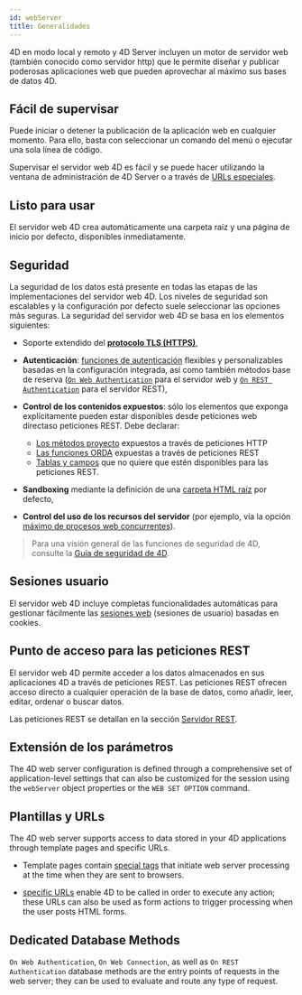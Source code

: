 ```yaml
---
id: webServer
title: Generalidades
---
```


4D en modo local y remoto y 4D Server incluyen un motor de servidor web (también conocido como servidor http) que le permite diseñar y publicar poderosas aplicaciones web que pueden aprovechar al máximo sus bases de datos 4D.

## Fácil de supervisar

Puede iniciar o detener la publicación de la aplicación web en cualquier momento. Para ello, basta con seleccionar un comando del menú o ejecutar una sola línea de código.

Supervisar el servidor web 4D es fácil y se puede hacer utilizando la ventana de administración de 4D Server o a través de [ URLs especiales](webServerAdmin.md#administration-urls).

## Listo para usar

El servidor web 4D crea automáticamente una carpeta raíz y una página de inicio por defecto, disponibles inmediatamente.

## Seguridad

La seguridad de los datos está presente en todas las etapas de las implementaciones del servidor web 4D. Los niveles de seguridad son escalables y la configuración por defecto suele seleccionar las opciones más seguras. La seguridad del servidor web 4D se basa en los elementos siguientes:

* Soporte extendido del [**protocolo TLS (HTTPS)**](Admin/tls.md),

*   **Autenticación**: [funciones de autenticación](authentication.md) flexibles y personalizables basadas en la configuración integrada, así como también métodos base de reserva ([`On Web Authentication`](authentication.md#on-web-authentication) para el servidor web y [`On REST Authentication`](REST/configuration.md#using-the-on-rest-authentication-database-method) para el servidor REST),

*   **Control de los contenidos expuestos**: sólo los elementos que exponga explícitamente pueden estar disponibles desde peticiones web directaso peticiones REST. Debe declarar:
    -   [Los métodos proyecto](templates.md#allowing-project-methods) expuestos a través de peticiones HTTP
    -   [Las funciones ORDA](ORDA/ordaClasses.md#exposed-vs-non-exposed-functions) expuestas a través de peticiones REST
    -   [Tablas y campos](REST/configuration.md#exposing-tables-and-fields) que no quiere que estén disponibles para las peticiones REST.

*   **Sandboxing** mediante la definición de una [carpeta HTML raíz](webServerConfig.md#root-folder) por defecto,

* **Control del uso de los recursos del servidor** (por ejemplo, vía la opción [máximo de procesos web concurrentes](webServerConfig.html#maximum-concurrent-web-processes)).
> Para una visión general de las funciones de seguridad de 4D, consulte la [Guía de seguridad de 4D](https://blog.4d.com/4d-security-guide/).


## Sesiones usuario

El servidor web 4D incluye completas funcionalidades automáticas para gestionar fácilmente las [sesiones web](sessions.md) (sesiones de usuario) basadas en cookies.


## Punto de acceso para las peticiones REST

El servidor web 4D permite acceder a los datos almacenados en sus aplicaciones 4D a través de peticiones REST. Las peticiones REST ofrecen acceso directo a cualquier operación de la base de datos, como añadir, leer, editar, ordenar o buscar datos.

Las peticiones REST se detallan en la sección [Servidor REST](REST/gettingStarted.md).

## Extensión de los parámetros

The 4D web server configuration is defined through a comprehensive set of application-level settings that can also be customized for the session using the `webServer` object properties or the `WEB SET OPTION` command.

## Plantillas y URLs

The 4D web server supports access to data stored in your 4D applications through template pages and specific URLs.

- Template pages contain [special tags](templates.md) that initiate web server processing at the time when they are sent to browsers.

- [specific URLs](httpRequests) enable 4D to be called in order to execute any action; these URLs can also be used as form actions to trigger processing when the user posts HTML forms.

## Dedicated Database Methods

`On Web Authentication`, `On Web Connection`, as well as `On REST Authentication` database methods are the entry points of requests in the web server; they can be used to evaluate and route any type of request.
